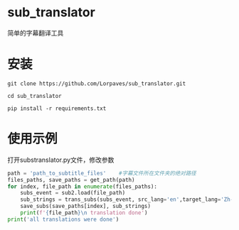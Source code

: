 # sub_translator
简单的字幕翻译工具

# 安装
```shell
git clone https://github.com/Lorpaves/sub_translator.git

cd sub_translator

pip install -r requirements.txt

```
# 使用示例
打开substranslator.py文件，修改参数
```python
path = 'path_to_subtitle_files'    #字幕文件所在文件夹的绝对路径
files_paths, save_paths = get_path(path)
for index, file_path in enumerate(files_paths):
    subs_event = sub2.load(file_path)
    sub_strings = trans_subs(subs_event, src_lang='en',target_lang='Zh-CN') #src_lang为原文本的语言，target_lang为要翻译成的语言
    save_subs(save_paths[index], sub_strings)
    print(f'{file_path}\n translation done')
print('all translations were done')
```
